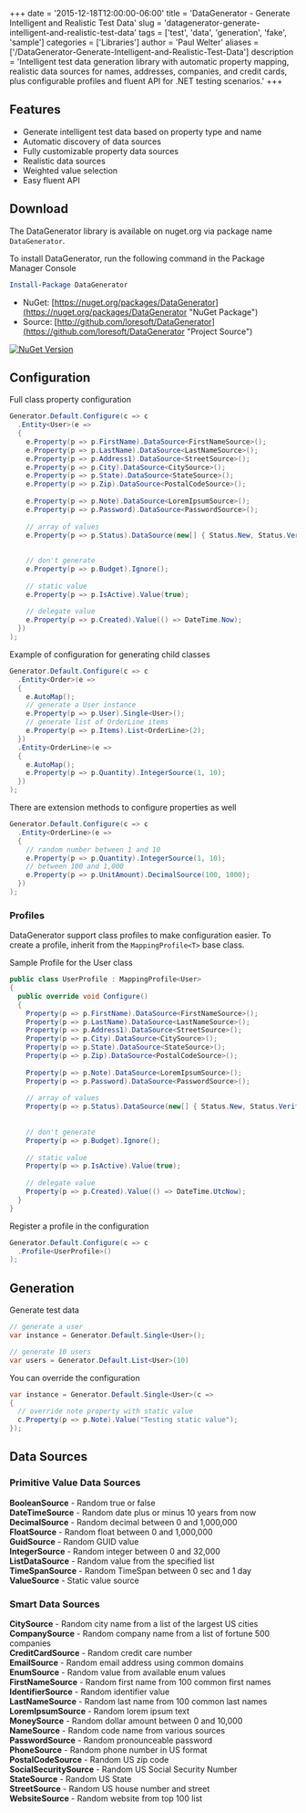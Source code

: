 +++
date = '2015-12-18T12:00:00-06:00'
title = 'DataGenerator - Generate Intelligent and Realistic Test Data'
slug = 'datagenerator-generate-intelligent-and-realistic-test-data'
tags = ['test', 'data', 'generation', 'fake', 'sample']
categories = ['Libraries']
author = 'Paul Welter'
aliases = ['/DataGenerator-Generate-Intelligent-and-Realistic-Test-Data']
description = 'Intelligent test data generation library with automatic property mapping, realistic data sources for names, addresses, companies, and credit cards, plus configurable profiles and fluent API for .NET testing scenarios.'
+++


## Features

* Generate intelligent test data based on property type and name
* Automatic discovery of data sources
* Fully customizable property data sources
* Realistic data sources
* Weighted value selection
* Easy fluent API

## Download

The DataGenerator library is available on nuget.org via package name `DataGenerator`.

To install DataGenerator, run the following command in the Package Manager Console

```powershell
Install-Package DataGenerator
```

* NuGet: [https://nuget.org/packages/DataGenerator](https://nuget.org/packages/DataGenerator "NuGet Package")
* Source: [http://github.com/loresoft/DataGenerator](https://github.com/loresoft/DataGenerator "Project Source")

[![NuGet Version](https://img.shields.io/nuget/v/DataGenerator.svg?style=flat-square)](https://www.nuget.org/packages/DataGenerator/)

## Configuration

Full class property configuration

```csharp
Generator.Default.Configure(c => c
  .Entity<User>(e =>
  {
    e.Property(p => p.FirstName).DataSource<FirstNameSource>();
    e.Property(p => p.LastName).DataSource<LastNameSource>();
    e.Property(p => p.Address1).DataSource<StreetSource>();
    e.Property(p => p.City).DataSource<CitySource>();
    e.Property(p => p.State).DataSource<StateSource>();
    e.Property(p => p.Zip).DataSource<PostalCodeSource>();
    
    e.Property(p => p.Note).DataSource<LoremIpsumSource>();
    e.Property(p => p.Password).DataSource<PasswordSource>();
    
    // array of values
    e.Property(p => p.Status).DataSource(new[] { Status.New, Status.Verified });
    
    
    // don't generate
    e.Property(p => p.Budget).Ignore();
    
    // static value
    e.Property(p => p.IsActive).Value(true);
    
    // delegate value
    e.Property(p => p.Created).Value(() => DateTime.Now);
  })
);
```

Example of configuration for generating child classes

```csharp
Generator.Default.Configure(c => c
  .Entity<Order>(e =>
  {
    e.AutoMap();
    // generate a User instance
    e.Property(p => p.User).Single<User>();
    // generate list of OrderLine items
    e.Property(p => p.Items).List<OrderLine>(2);
  })
  .Entity<OrderLine>(e =>
  {
    e.AutoMap();
    e.Property(p => p.Quantity).IntegerSource(1, 10);
  })
);
```

There are extension methods to configure properties as well

```csharp
Generator.Default.Configure(c => c
  .Entity<OrderLine>(e =>
  {
    // random number between 1 and 10
    e.Property(p => p.Quantity).IntegerSource(1, 10);
    // between 100 and 1,000
    e.Property(p => p.UnitAmount).DecimalSource(100, 1000);
  })
);
```

### Profiles

DataGenerator support class profiles to make configuration easier.  To create a profile, inherit from the `MappingProfile<T>` base class.

Sample Profile for the User class

```csharp
public class UserProfile : MappingProfile<User>
{
  public override void Configure()
  {
    Property(p => p.FirstName).DataSource<FirstNameSource>();
    Property(p => p.LastName).DataSource<LastNameSource>();
    Property(p => p.Address1).DataSource<StreetSource>();
    Property(p => p.City).DataSource<CitySource>();
    Property(p => p.State).DataSource<StateSource>();
    Property(p => p.Zip).DataSource<PostalCodeSource>();
    
    Property(p => p.Note).DataSource<LoremIpsumSource>();
    Property(p => p.Password).DataSource<PasswordSource>();
    
    // array of values
    Property(p => p.Status).DataSource(new[] { Status.New, Status.Verified });
    
    
    // don't generate
    Property(p => p.Budget).Ignore();
    
    // static value
    Property(p => p.IsActive).Value(true);
    
    // delegate value
    Property(p => p.Created).Value(() => DateTime.UtcNow);
  }
}

```

Register a profile in the configuration

```csharp
Generator.Default.Configure(c => c
  .Profile<UserProfile>()
);
```

## Generation

Generate test data

```csharp
// generate a user
var instance = Generator.Default.Single<User>();

// generate 10 users
var users = Generator.Default.List<User>(10)

```

You can override the configuration

```csharp
var instance = Generator.Default.Single<User>(c =>
{
  // override note property with static value
  c.Property(p => p.Note).Value("Testing static value");
});
```

## Data Sources

### Primitive Value Data Sources

**BooleanSource** - Random true or false  
**DateTimeSource** - Random date plus or minus 10 years from now  
**DecimalSource** - Random decimal between 0 and 1,000,000  
**FloatSource** - Random float between 0 and 1,000,000  
**GuidSource** - Random GUID value  
**IntegerSource** - Random integer between 0 and 32,000  
**ListDataSource** - Random value from the specified list  
**TimeSpanSource** - Random TimeSpan between 0 sec and 1 day  
**ValueSource** - Static value source  

### Smart Data Sources

**CitySource** - Random city name from a list of the largest US cities  
**CompanySource** - Random company name from a list of fortune 500 companies  
**CreditCardSource** - Random credit care number  
**EmailSource** - Random email address using common domains  
**EnumSource** - Random value from available enum values  
**FirstNameSource** - Random first name from 100 common first names  
**IdentifierSource** - Random identifier value  
**LastNameSource** - Random last name from 100 common last names  
**LoremIpsumSource** - Random lorem ipsum text  
**MoneySource** - Random dollar amount between 0 and 10,000  
**NameSource** - Random code name from various sources  
**PasswordSource** - Random pronounceable password  
**PhoneSource** - Random phone number in US format  
**PostalCodeSource** - Random US zip code  
**SocialSecuritySource** - Random US Social Security Number  
**StateSource** - Random US State  
**StreetSource** - Random US house number and street  
**WebsiteSource** - Random website from top 100 list
